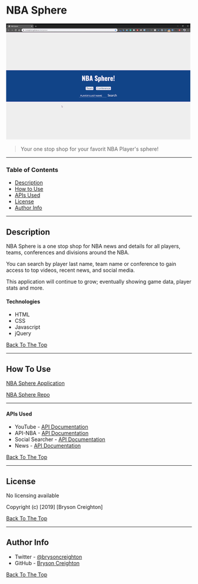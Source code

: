 # NBA Sphere

![NBA Sphere use demo](images\appDemo.gif)

> Your one stop shop for your favorit NBA Player's sphere!

---

### Table of Contents

- [Description](#description)
- [How to Use](#how-to-use)
- [APIs Used](#apis-used)
- [License](#license)
- [Author Info](#author-info)

---

## Description

NBA Sphere is a one stop shop for NBA news and details for all players, teams, conferences and divisions around the NBA.

You can search by player last name, team name or conference to gain access to top videos, recent news, and social media.

This application will continue to grow; eventually showing game data, player stats and more.

#### Technologies

- HTML
- CSS
- Javascript
- jQuery

[Back To The Top](#nba-sphere)

---

## How To Use

[NBA Sphere Application](https://bcreighton.github.io/nbaSphere/)

[NBA Sphere Repo](https://github.com/bcreighton/nbaSphere)

---

#### APIs Used

- YouTube - [API Documentation](https://developers.google.com/youtube/v3)
- API-NBA - [API Documentation](https://rapidapi.com/api-sports/api/api-nba?endpoint=5bb76ddee4b085e3f4087c81)
- Social Searcher - [API Documentation](https://www.social-searcher.com/api-v2/)
- News - [API Documentation](https://newsapi.org/docs)

[Back To The Top](#nba-sphere)

---

## License

No licensing available

Copyright (c) [2019] [Bryson Creighton]

[Back To The Top](#nba-sphere)

---

## Author Info

- Twitter - [@brysoncreighton](https://twitter.com/jamesqquick)
- GitHub - [Bryson Creighton](https://github.com/bcreighton)

[Back To The Top](#nba-sphere)
